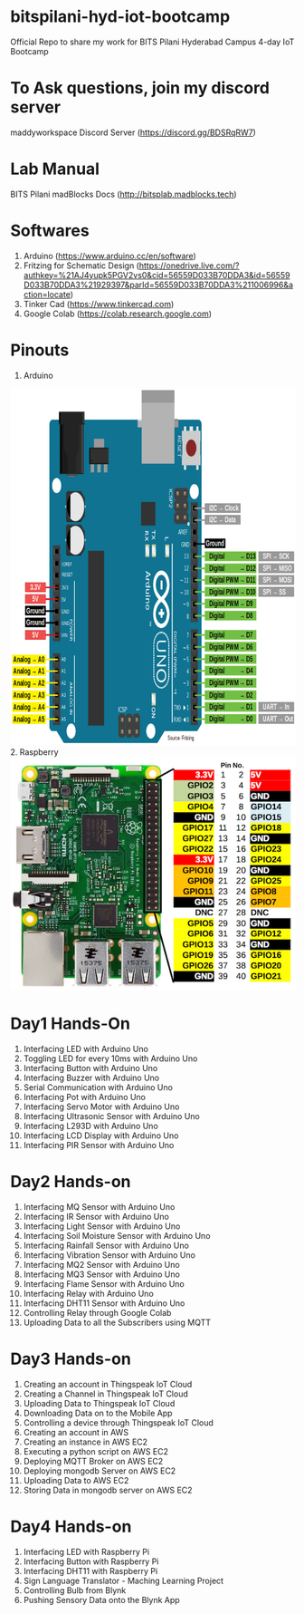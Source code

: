 # bitspilani-hyd-iot-bootcamp
Official Repo to share my work for BITS Pilani Hyderabad Campus 4-day IoT Bootcamp

# To Ask questions, join my discord server
maddyworkspace Discord Server (https://discord.gg/BDSRqRW7)

# Lab Manual
BITS Pilani madBlocks Docs (http://bitsplab.madblocks.tech)

# Softwares
1. Arduino (https://www.arduino.cc/en/software)
2. Fritzing for Schematic Design (https://onedrive.live.com/?authkey=%21AJ4yupk5PGV2vs0&cid=56559D033B70DDA3&id=56559D033B70DDA3%21929397&parId=56559D033B70DDA3%211006996&action=locate)
3. Tinker Cad (https://www.tinkercad.com)
4. Google Colab (https://colab.research.google.com)

# Pinouts

1. Arduino
<img src="Arduino-Uno-Pinout-1.png"  width="895" height="631"/>
2. Raspberry
<img src="Raspberry-GPIO.jpg" />

# Day1 Hands-On
01. Interfacing LED with Arduino Uno
02. Toggling LED for every 10ms with Arduino Uno
03. Interfacing Button with Arduino Uno
04. Interfacing Buzzer with Arduino Uno
05. Serial Communication with Arduino Uno
06. Interfacing Pot with Arduino Uno
07. Interfacing Servo Motor with Arduino Uno
08. Interfacing Ultrasonic Sensor with Arduino Uno
09. Interfacing L293D with Arduino Uno
10. Interfacing LCD Display with Arduino Uno
11. Interfacing PIR Sensor with Arduino Uno


# Day2 Hands-on
01. Interfacing MQ Sensor with Arduino Uno
02. Interfacing IR Sensor with Arduino Uno
03. Interfacing Light Sensor with Arduino Uno
04. Interfacing Soil Moisture Sensor with Arduino Uno
05. Interfacing Rainfall Sensor with Arduino Uno
06. Interfacing Vibration Sensor with Arduino Uno
07. Interfacing MQ2 Sensor with Arduino Uno
08. Interfacing MQ3 Sensor with Arduino Uno
09. Interfacing Flame Sensor with Arduino Uno
10. Interfacing Relay with Arduino Uno
11. Interfacing DHT11 Sensor with Arduino Uno
12. Controlling Relay through Google Colab
13. Uploading Data to all the Subscribers using MQTT      

# Day3 Hands-on
01. Creating an account in Thingspeak IoT Cloud
02. Creating a Channel in Thingspeak IoT Cloud
03. Uploading Data to Thingspeak IoT Cloud
04. Downloading Data on to the Mobile App  
05. Controlling a device through Thingspeak IoT Cloud
06. Creating an account in AWS 
07. Creating an instance in AWS EC2 
08. Executing a python script on AWS EC2
09. Deploying MQTT Broker on AWS EC2
10. Deploying mongodb Server on AWS EC2
11. Uploading Data to AWS EC2
12. Storing Data in mongodb server on AWS EC2  

# Day4 Hands-on
01. Interfacing LED with Raspberry Pi
02. Interfacing Button with Raspberry Pi
03. Interfacing DHT11 with Raspberry Pi
04. Sign Language Translator - Maching Learning Project
05. Controlling Bulb from Blynk   
06. Pushing Sensory Data onto the Blynk App 
